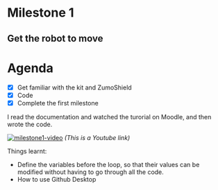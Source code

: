 # Milestone 1
## Get the robot to move

# Agenda
- [x] Get familiar with the kit and ZumoShield
- [x] Code 
- [x] Complete the first milestone

I read the documentation and watched the turorial on Moodle, and then wrote the code.

[![milestone1-video](http://img.youtube.com/vi/U18bfA6zWbI/0.jpg)](https://www.youtube.com/watch?v=U18bfA6zWbI)
*(This is a Youtube link)*  


Things learnt:
- Define the variables before the loop, so that their values can be modified without having to go through all the code.
- How to use Github Desktop

